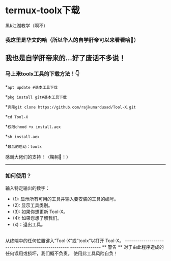 # termux-toolx下载

黑k江湖教学（啊不）

### 我这里是华文的哈（所以华人的自学肝帝可以来看看哈👀）
我也是自学肝帝来的…好了废话不多说！
-------------------------------------------------------------------------------------------------
### 马上来toolx工具的下载方法！👇

*`apt update #基本工具下载`

*`pkg install git#基本工具下载`

*`克隆git clone https://github.com/rajkumardusad/Tool-X.git`

*`cd Tool-X`

*`权限chmod +x install.aex`

*`sh install.aex`

*`最后的启动：toolx`

感谢大佬们的支持！（鞠躬🙇！）

-------------------------------------------------- ---------------
 ### 如何使用？
 输入特定输出的数字：
 - (1): 显示所有可用的工具并输入要安装的工具的编号。
 - (2): 显示工具类别。
 - (3): 如果你想更新 Tool-X。
 - (4): 如果您想了解我们。
 - (x)：退出工具。
 <br/>
 从终端中的任何位置键入“Tool-X”或“toolx”以打开 Tool-X。
 -------------------------------------------------- ---------------
 ** 警告 **
 对于由此程序造成的任何误用或损坏，我们概不负责。 使用此工具风险自负！
